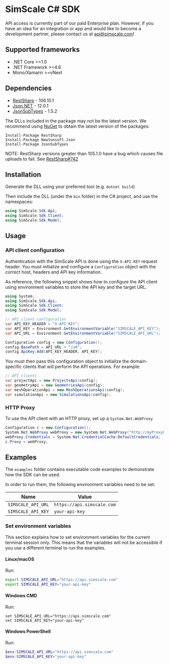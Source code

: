 # SimScale C# SDK

API access is currently part of our paid Enterprise plan. However, if you have an idea for an integration or app and would like to become a development partner, please contact us at api@simscale.com!

<a name="supported-frameworks"></a>
## Supported frameworks
- .NET Core >=1.0
- .NET Framework >=4.6
- Mono/Xamarin >=vNext

<a name="dependencies"></a>
## Dependencies

- [RestSharp](https://www.nuget.org/packages/RestSharp) - 106.10.1
- [Json.NET](https://www.nuget.org/packages/Newtonsoft.Json/) - 12.0.1
- [JsonSubTypes](https://www.nuget.org/packages/JsonSubTypes/) - 1.5.2

The DLLs included in the package may not be the latest version. We recommend using [NuGet](https://docs.nuget.org/consume/installing-nuget) to obtain the latest version of the packages:
```
Install-Package RestSharp
Install-Package Newtonsoft.Json
Install-Package JsonSubTypes
```

NOTE: RestSharp versions greater than 105.1.0 have a bug which causes file uploads to fail. See [RestSharp#742](https://github.com/restsharp/RestSharp/issues/742)

<a name="installation"></a>
## Installation
Generate the DLL using your preferred tool (e.g. `dotnet build`)

Then include the DLL (under the `bin` folder) in the C# project, and use the namespaces:
```csharp
using SimScale.Sdk.Api;
using SimScale.Sdk.Client;
using SimScale.Sdk.Model;
```
<a name="usage"></a>
## Usage
### API client configuration

Authentication with the SimScale API is done using the `X-API-KEY` request header. You must initialize and configure a
`Configuration` object with the correct host, headers and API key information.

As reference, the following snippet shows how to configure the API client using environment variables to store the API
key and the target URL.

```csharp
using System;
using SimScale.Sdk.Api;
using SimScale.Sdk.Client;
using SimScale.Sdk.Model;

// API client configuration
var API_KEY_HEADER = "X-API-KEY";
var API_KEY = Environment.GetEnvironmentVariable("SIMSCALE_API_KEY");
var API_URL = Environment.GetEnvironmentVariable("SIMSCALE_API_URL");

Configuration config = new Configuration();
config.BasePath = API_URL + "/v0";
config.ApiKey.Add(API_KEY_HEADER, API_KEY);
```

You must then pass this configuration object to initialize the domain-specific clients that will perform the API operations. For example:

```csharp
// API clients
var projectApi = new ProjectsApi(config);
var geometryApi = new GeometriesApi(config);
var meshOperationApi = new MeshOperationsApi(config);
var simulationApi = new SimulationsApi(config);
```

### HTTP Proxy

To use the API client with an HTTP proxy, set up a `System.Net.WebProxy`
```csharp
Configuration c = new Configuration();
System.Net.WebProxy webProxy = new System.Net.WebProxy("http://myProxyUrl:80/");
webProxy.Credentials = System.Net.CredentialCache.DefaultCredentials;
c.Proxy = webProxy;
```

## Examples

The `examples` folder contains executable code examples to demonstrate how the SDK can be used.

In order to run them, the following environment variables need to be set:

| Name               | Value                      |
|--------------------|----------------------------|
| `SIMSCALE_API_URL` | `https://api.simscale.com` |
| `SIMSCALE_API_KEY` | `your-api-key`             |

### Set environment variables

This section explains how to set environment variables for the current terminal session only. This means that the
variables will not be accessible if you use a different terminal to run the examples.

#### Linux/macOS
Run:
```sh
export SIMSCALE_API_URL="https://api.simscale.com"
export SIMSCALE_API_KEY="your-api-key"
```

#### Windows CMD
Run:
```console
set SIMSCALE_API_URL="https://api.simscale.com"
set SIMSCALE_API_KEY="your-api-key"
```

#### Windows PowerShell
Run:
```powershell
$env:SIMSCALE_API_URL="https://api.simscale.com"
$env:SIMSCALE_API_KEY="your-api-key"
```